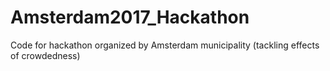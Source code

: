 # Amsterdam2017_Hackathon
Code for hackathon organized by Amsterdam municipality (tackling effects of crowdedness)
